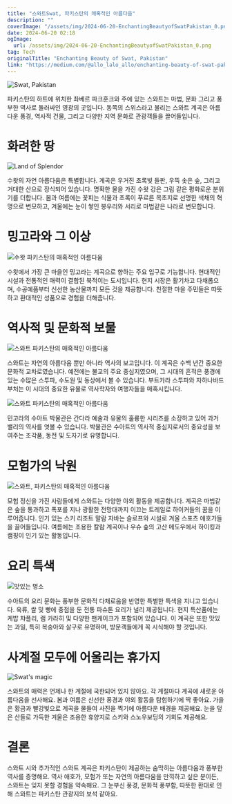 ```yaml
---
title: "스와트Swat, 파키스탄의 매혹적인 아름다움"
description: ""
coverImage: "/assets/img/2024-06-20-EnchantingBeautyofSwatPakistan_0.png"
date: 2024-06-20 02:18
ogImage: 
  url: /assets/img/2024-06-20-EnchantingBeautyofSwatPakistan_0.png
tag: Tech
originalTitle: "Enchanting Beauty of Swat, Pakistan"
link: "https://medium.com/@allo_lalo_allo/enchanting-beauty-of-swat-pakistan-5a0218ee3510"
---
```



![Swat, Pakistan](/assets/img/2024-06-20-EnchantingBeautyofSwatPakistan_0.png)

파키스탄의 하트에 위치한 촤베르 파크훈크와 주에 있는 스와트는 마법, 문화 그리고 풍부한 역사로 둘러싸인 영광의 곳입니다. 동쪽의 스위스라고 불리는 스와트 계곡은 아름다운 풍경, 역사적 건물, 그리고 다양한 지역 문화로 관광객들을 끌어들입니다.

# 화려한 땅

![Land of Splendor](/assets/img/2024-06-20-EnchantingBeautyofSwatPakistan_1.png)

<div class="content-ad"></div>

수왓의 자연 아름다움은 특별합니다. 계곡은 우거진 초록빛 들판, 우뚝 솟은 숲, 그리고 거대한 산으로 장식되어 있습니다. 명확한 물을 가진 수왓 강은 그림 같은 평화로운 분위기를 더합니다. 봄과 여름에는 꽃피는 식물과 초록이 푸르른 목초지로 선명한 색채의 혁명으로 변모하고, 겨울에는 눈이 쌓인 봉우리와 서리로 마법같은 나라로 변모합니다.

# 밍고라와 그 이상

![수왓 파키스탄의 매혹적인 아름다움](/assets/img/2024-06-20-EnchantingBeautyofSwatPakistan_2.png)

수왓에서 가장 큰 마을인 밍고라는 계곡으로 향하는 주요 입구로 기능합니다. 현대적인 시설과 전통적인 매력이 결합된 북적이는 도시입니다. 현지 시장은 활기차고 다채롭으며, 수공예품부터 신선한 농산물까지 모든 것을 제공합니다. 친절한 마을 주민들은 따뜻하고 환대적인 성품으로 경험을 더해줍니다.

<div class="content-ad"></div>

# 역사적 및 문화적 보물

![스와트 파키스탄의 매혹적인 아름다움](/assets/img/2024-06-20-EnchantingBeautyofSwatPakistan_3.png)

스와트는 자연의 아름다움 뿐만 아니라 역사의 보고입니다. 이 계곡은 수백 년간 중요한 문화적 교차로였습니다. 예전에는 불교의 주요 중심지였으며, 그 시대의 흔적은 풍경에 있는 수많은 스투파, 수도원 및 동상에서 볼 수 있습니다. 부트카라 스투파와 자하나바드 부처는 이 시대의 중요한 유물로 역사학자와 여행자들을 매혹시킵니다.

![스와트 파키스탄의 매혹적인 아름다움](/assets/img/2024-06-20-EnchantingBeautyofSwatPakistan_4.png)

<div class="content-ad"></div>

민고라의 수아트 박물관은 간다라 예술과 유물의 훌륭한 시리즈를 소장하고 있어 과거 밸리의 역사를 엿볼 수 있습니다. 박물관은 수아트의 역사적 중심지로서의 중요성을 보여주는 조각품, 동전 및 도자기로 유명합니다.

# 모험가의 낙원

![스와트, 파키스탄의 매혹적인 아름다움](/assets/img/2024-06-20-EnchantingBeautyofSwatPakistan_5.png)

모험 정신을 가진 사람들에게 스와트는 다양한 야외 활동을 제공합니다. 계곡은 마법같은 숲을 통과하고 폭포를 지나 광활한 전망대까지 이끄는 트레일로 하이커들의 꿈을 이루어줍니다. 인기 있는 스키 리조트 말람 자바는 슬로프와 시설로 겨울 스포츠 애호가들을 끌어들입니다. 여름에는 조용한 칼람 계곡이나 우슈 숲의 고산 메도우에서 하이킹과 캠핑이 인기 있는 활동입니다.

<div class="content-ad"></div>

# 요리 특색

![맛있는 명소](/assets/img/2024-06-20-EnchantingBeautyofSwatPakistan_6.png)

수아트의 요리 문화는 풍부한 문화적 다채로움을 반영한 특별한 특색을 지니고 있습니다. 육류, 쌀 및 빵에 중점을 둔 전통 파슈톤 요리가 널리 제공됩니다. 현지 특산품에는 케밥 챠플리, 램 카라히 및 다양한 팬케이크가 포함되어 있습니다. 이 계곡은 또한 맛있는 과일, 특히 복숭아와 살구로 유명하며, 방문객들에게 꼭 시식해야 할 것입니다.

# 사계절 모두에 어울리는 휴가지

<div class="content-ad"></div>

![Swat's magic](/assets/img/2024-06-20-EnchantingBeautyofSwatPakistan_7.png)

스와트의 매력은 언제나 한 계절에 국한되어 있지 않아요. 각 계절마다 계곡에 새로운 아름다움을 선사해요. 봄과 여름은 신선한 풍경과 야외 활동을 탐험하기에 딱 좋아요. 가을은 황금과 빨강빛으로 계곡을 물들여 사진을 찍기에 아름다운 배경을 제공해요. 눈을 덮은 산들로 가득한 겨울은 조용한 휴양지로 스키와 스노우보딩의 기회도 제공해요.

# 결론

스와트 시와 추가적인 스와트 계곡은 파키스탄이 제공하는 숨막히는 아름다움과 풍부한 역사를 증명해요. 역사 애호가, 모험가 또는 자연의 아름다움을 만끽하고 싶은 분이든, 스와트는 잊지 못할 경험을 약속해요. 그 눈부신 풍경, 문화적 풍부함, 따뜻한 환대로 인해 스와트는 파키스탄 관광지의 보석 같아요.